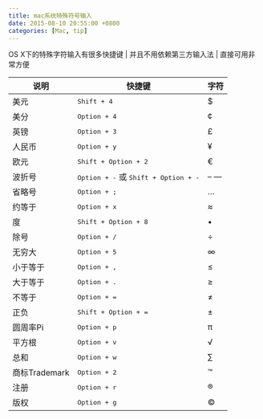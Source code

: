 ```yaml
---
title: mac系统特殊符号输入
date: 2015-08-10 20:55:00 +0800
categories: [Mac, tip]
---
```


OS X下的特殊字符输入有很多快捷键 | 并且不用依赖第三方输入法 | 直接可用非常方便

|说明 | 快捷键 | 字符 |
|--- | --- | ---|
| 美元 | <kbd>Shift + 4</kbd> | $ |
| 美分 | <kbd>Option + 4</kbd> | ¢ |
| 英镑 | <kbd>Option + 3</kbd> | £ |
| 人民币 | <kbd>Option + y</kbd> | ¥ |
| 欧元 | <kbd>Shift + Option + 2</kbd> | € |
| 波折号 | <kbd>Option + -</kbd> 或 <kbd>Shift + Option + -</kbd> | – — |
| 省略号 | <kbd>Option + ;</kbd> | … |
| 约等于 | <kbd>Option + x</kbd> | ≈ |
| 度 | <kbd>Shift + Option + 8</kbd> | • |
| 除号 | <kbd>Option + /</kbd> | ÷ |
| 无穷大 | <kbd>Option + 5</kbd> | ∞ |
| 小于等于 | <kbd>Option + ,</kbd> | ≤ |
| 大于等于 | <kbd>Option + .</kbd> | ≥ |
| 不等于 | <kbd>Option + =</kbd> | ≠ |
| 正负 | <kbd>Shift + Option + =</kbd> | ± |
| 圆周率Pi | <kbd>Option + p</kbd> | π | 
| 平方根 | <kbd>Option + v</kbd> | √ |
| 总和 | <kbd>Option + w</kbd> | ∑ |
| 商标Trademark | <kbd>Option + 2</kbd> | ™ |
| 注册 | <kbd>Option + r</kbd> | ® |
| 版权 | <kbd>Option + g</kbd> | © |
